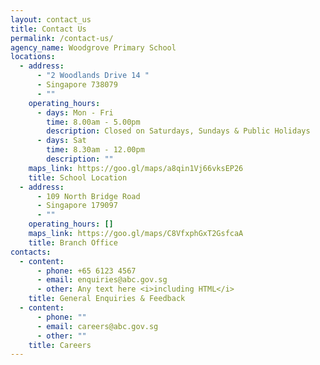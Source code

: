 ```yaml
---
layout: contact_us
title: Contact Us
permalink: /contact-us/
agency_name: Woodgrove Primary School
locations:
  - address:
      - "2 Woodlands Drive 14 "
      - Singapore 738079
      - ""
    operating_hours:
      - days: Mon - Fri
        time: 8.00am - 5.00pm
        description: Closed on Saturdays, Sundays & Public Holidays
      - days: Sat
        time: 8.30am - 12.00pm
        description: ""
    maps_link: https://goo.gl/maps/a8qin1Vj66vksEP26
    title: School Location
  - address:
      - 109 North Bridge Road
      - Singapore 179097
      - ""
    operating_hours: []
    maps_link: https://goo.gl/maps/C8VfxphGxT2GsfcaA
    title: Branch Office
contacts:
  - content:
      - phone: +65 6123 4567
      - email: enquiries@abc.gov.sg
      - other: Any text here <i>including HTML</i>
    title: General Enquiries & Feedback
  - content:
      - phone: ""
      - email: careers@abc.gov.sg
      - other: ""
    title: Careers
---
```

